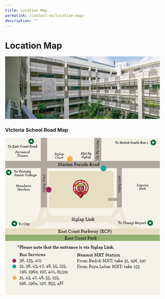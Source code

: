```yaml
---
title: Location Map
permalink: /contact-us/location-map/
description: ""
---
```

# **Location Map**

![](/images/contact.jpg)

### Victoria School Road Map

![](/images/map-9522.png)



